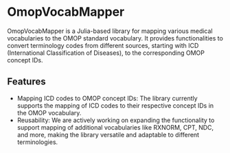 # OmopVocabMapper

OmopVocabMapper is a Julia-based library for mapping various medical vocabularies to the OMOP standard vocabulary. It provides functionalities to convert terminology codes from different sources, starting with ICD (International Classification of Diseases), to the corresponding OMOP concept IDs.

## Features

- Mapping ICD codes to OMOP concept IDs: The library currently supports the mapping of ICD codes to their respective concept IDs in the OMOP vocabulary.
- Reusability: We are actively working on expanding the functionality to support mapping of additional vocabularies like RXNORM, CPT, NDC, and more, making the library versatile and adaptable to different terminologies.


